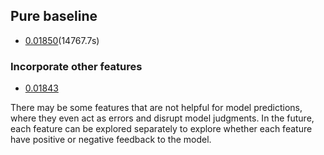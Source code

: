 
## Pure baseline

- [0.01850](https://www.kaggle.com/code/aerdem4/h-m-pure-pytorch-baseline/notebook)(14767.7s)



### Incorporate other features

- [0.01843](https://www.kaggle.com/code/tao58lee/h-m-pytorch-baseline-incorp-item-features?scriptVersionId=102678243)

There may be some features that are not helpful for model predictions, where they even act as errors and disrupt model judgments. In the future, each feature can be explored separately to explore whether each feature have positive or negative feedback to the model.
